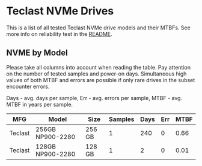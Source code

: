Teclast NVMe Drives
===================

This is a list of all tested Teclast NVMe drive models and their MTBFs. See more
info on reliability test in the [README](https://github.com/linuxhw/SMART).

NVME by Model
------------

Please take all columns into account when reading the table. Pay attention on the
number of tested samples and power-on days. Simultaneous high values of both MTBF
and errors are possible if only rare drives in the subset encounter errors.

Days - avg. days per sample,
Err  - avg. errors per sample,
MTBF - avg. MTBF in years per sample.

| MFG       | Model              | Size   | Samples | Days  | Err   | MTBF |
|-----------|--------------------|--------|---------|-------|-------|------|
| Teclast   | 256GB NP900-2280   | 256 GB | 1       | 240   | 0     | 0.66   |
| Teclast   | 128GB NP900-2280   | 128 GB | 1       | 2     | 0     | 0.01   |
